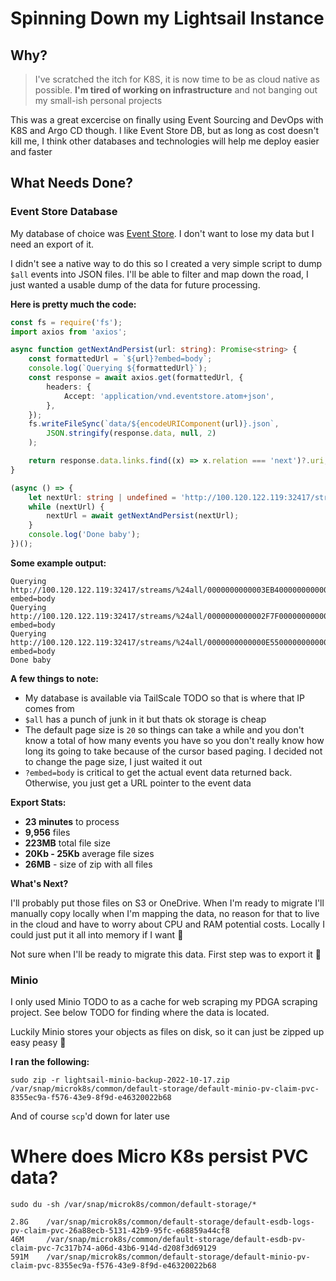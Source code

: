 # Spinning Down my Lightsail Instance

## Why?

> I've scratched the itch for K8S, it is now time to be as cloud native as possible. **I'm tired of working on infrastructure** and not banging out my small-ish personal projects

This was a great excercise on finally using Event Sourcing and DevOps with K8S and Argo CD though. I like Event Store DB, but as long as cost doesn't kill me, I think other databases and technologies will help me deploy easier and faster

## What Needs Done?

### Event Store Database
My database of choice was [Event Store](https://www.eventstore.com/). I don't want to lose my data but I need an export of it.

I didn't see a native way to do this so I created a very simple script to dump `$all` events into JSON files. I'll be able to filter and map down the road, I just wanted a usable dump of the data for future processing.

**Here is pretty much the code:**
```typescript
const fs = require('fs');
import axios from 'axios';

async function getNextAndPersist(url: string): Promise<string> {
    const formattedUrl = `${url}?embed=body`;
    console.log(`Querying ${formattedUrl}`);
    const response = await axios.get(formattedUrl, {
        headers: {
            Accept: 'application/vnd.eventstore.atom+json',
        },
    });
    fs.writeFileSync(`data/${encodeURIComponent(url)}.json`,
        JSON.stringify(response.data, null, 2)
    );

	return response.data.links.find((x) => x.relation === 'next')?.uri;
}

(async () => {
	let nextUrl: string | undefined = 'http://100.120.122.119:32417/streams/$all';
	while (nextUrl) {
	    nextUrl = await getNextAndPersist(nextUrl);
    }
	console.log('Done baby');
})();
```

**Some example output:**
```
Querying http://100.120.122.119:32417/streams/%24all/0000000000003EB40000000000003EB4/backward/20?embed=body
Querying http://100.120.122.119:32417/streams/%24all/0000000000002F7F0000000000002F7F/backward/20?embed=body
Querying http://100.120.122.119:32417/streams/%24all/0000000000000E550000000000000E55/backward/20?embed=body
Done baby
```

**A few things to note:**
* My database is available via TailScale TODO so that is where that IP comes from
*  `$all` has a punch of junk in it but thats ok storage is cheap
* The default page size is `20` so things can take a while and you don't know a total of how many events you have so you don't really know how long its going to take because of the cursor based paging. I decided not to change the  page size, I just waited it out
* `?embed=body` is critical to get the actual event data returned back. Otherwise, you just get a URL pointer to the event data

**Export Stats:**
* **23 minutes** to process
* **9,956** files
* **223MB** total file size
* **20Kb - 25Kb** average file sizes
* **26MB** - size of zip with all files

**What's Next?**

I'll probably put those files on S3 or OneDrive. When I'm ready to migrate I'll manually copy locally when I'm mapping the data, no reason for that to live in the cloud and have to worry about CPU and RAM potential costs. Locally I could just put it all into memory if I want 💪

Not sure when I'll be ready to migrate this data. First step was to export it 🤷


### Minio

I only used Minio TODO to as a cache for web scraping my PDGA scraping project. See below TODO for finding where the data is located.

Luckily Minio stores your objects as files on disk, so it can just be zipped up easy peasy 💪

**I ran the following:**
```
sudo zip -r lightsail-minio-backup-2022-10-17.zip /var/snap/microk8s/common/default-storage/default-minio-pv-claim-pvc-8355ec9a-f576-43e9-8f9d-e46320022b68
```

And of course `scp`'d  down for later use

# Where does Micro K8s persist PVC data?

```
sudo du -sh /var/snap/microk8s/common/default-storage/*

2.8G    /var/snap/microk8s/common/default-storage/default-esdb-logs-pv-claim-pvc-26a88ecb-5131-42b9-95fc-e68859a44cf8
46M     /var/snap/microk8s/common/default-storage/default-esdb-pv-claim-pvc-7c317b74-a06d-43b6-914d-d208f3d69129
591M    /var/snap/microk8s/common/default-storage/default-minio-pv-claim-pvc-8355ec9a-f576-43e9-8f9d-e46320022b68
```

